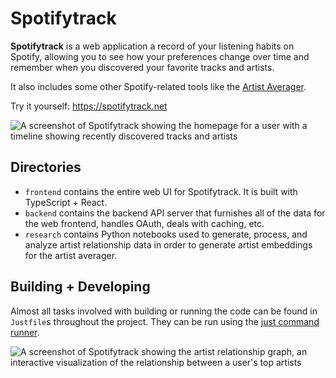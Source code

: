 # Spotifytrack

**Spotifytrack** is a web application a record of your listening habits on Spotify, allowing you to see how your preferences change over time and remember when you discovered your favorite tracks and artists.

It also includes some other Spotify-related tools like the [Artist Averager](https://spotifytrack.net/artist-averager.html).

Try it yourself: <https://spotifytrack.net>

![A screenshot of Spotifytrack showing the homepage for a user with a timeline showing recently discovered tracks and artists](https://i.ameo.link/98s.png)

## Directories

 * `frontend` contains the entire web UI for Spotifytrack.  It is built with TypeScript + React.
 * `backend` contains the backend API server that furnishes all of the data for the web frontend, handles OAuth, deals with caching, etc.
 * `research` contains Python notebooks used to generate, process, and analyze artist relationship data in order to generate artist embeddings for the artist averager.

## Building + Developing

Almost all tasks involved with building or running the code can be found in `Justfile`s throughout the project.  They can be run using the [just command runner](https://github.com/casey/just).

![A screenshot of Spotifytrack showing the artist relationship graph, an interactive visualization of the relationship between a user's top artists](https://ameo.link/u/98t.png)
